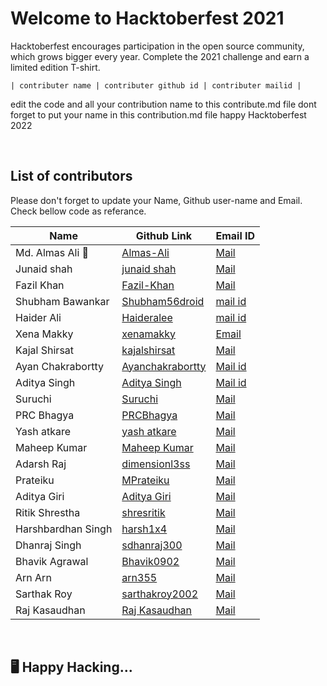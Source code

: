 <h1>Welcome to Hacktoberfest 2021</h1>
<p>Hacktoberfest encourages participation in the open source community, which grows bigger every year. Complete the 2021 challenge and earn a limited edition T-shirt.</p>
<code>| contributer name | contributer github id | contributer mailid |</code>
<br/>
<p>
edit the code and  all your contribution name to this contribute.md file
dont forget to put your name in  this contribution.md file
happy Hacktoberfest 2022
</p>
<br/>
<h2>List of contributors</h2>
<p>Please don't forget to update your Name, Github user-name and Email.
Check bellow code as referance.
</p>

| Name               | Github Link                                                        | Email ID                                                  |
| ------------------ | ------------------------------------------------------------------ | --------------------------------------------------------- |
| Md. Almas Ali 🏅   | <a href="https://github.com/Almas-Ali">Almas-Ali</a>               | <a href="mailto:almaspr3@gmail.com">Mail</a>              |
| Junaid shah        | <a href="https://github.com/jsh854">junaid shah</a>                | <a href="mailto:junaidshah349@gmail.com">Mail</a>         |
| Fazil Khan         | <a href="https://github.com/comedianfazil">Fazil-Khan</a>          | <a href="mailto:comfazil@yahoo.com">Mail</a>              |
| Shubham Bawankar   | <a href="https://github.com/Shubham56-droid">Shubham56droid</a>    | <a href="mailto:shubhambawankar735@gmail.com">mail id</a> |
| Haider Ali         | <a href="https://github.com/Haideralee">Haideralee</a>             | <a href="mailto:haiderali3010@gmail.com">mail id</a>      |
| Xena Makky         | <a href="https://github.com/xenamakky">xenamakky</a>               | <a href="mailto:xenamm2@yahoo.com">Email</a>              |
| Kajal Shirsat      | <a href="https://github.com/kajalshirsat">kajalshirsat</a>         | <a href="mailto:kajalshirsat0508@gmail.com">Mail</a>      |
| Ayan Chakrabortty  | <a href="https://github.com/Ayanchakrabortty">Ayanchakrabortty</a> | <a href="mailto:ayanchakrabortty25@gmail.com">Mail id</a> |
| Aditya Singh       | <a href="https://github.com/XenoCod">Aditya Singh</a>              | <a href="mailto:adityakrsingh1999@gmail.com">Mail id</a>  |
| Suruchi            | <a href="https://github.com/jhaSuruchi">Suruchi</a>                | <a href="mailto:suruchiedu2020@gmail.com">Mail</a>        |
| PRC Bhagya         | <a href="https://github.com/PRCBhagya">PRCBhagya</a>               | <a href="mailto:chiranib98@gmail.com">Mail</a>            |
| Yash atkare        | <a href="https://github.com/yashatkare">yash atkare</a>            | <a href="mailto:yashatkare9@gmail.com">Mail</a>           |
| Maheep Kumar       | <a href="https://github.com/MaheepK9">Maheep Kumar</a>             | <a href="mailto:maheepkumar972000@gmail.com">Mail</a>     |
| Adarsh Raj         | <a href="https://github.com/dimensionl3ss">dimensionl3ss</a>       | <a href="mailto:adarshraj0210@gmail.com">Mail</a>         |
| Prateiku           | <a href="https://github.com/Prateiku">MPrateiku</a>                | <a href="mailto:godsgift2000@gmail.com">Mail</a>          |
| Aditya Giri        | <a href="https://github.com/aditya-464">Aditya Giri</a>            | <a href="mailto:reetbharti873@gmail.com">Mail</a>         |
| Ritik Shrestha     | <a href="https://github.com/shresritik">shresritik</a>             | <a href="mailto:shrestharitik@gmail.com">Mail</a>         |
| Harshbardhan Singh | <a href="https://github.com/harsh1x4">harsh1x4</a>                 | <a href="mailto:harshbsi567@gmail.com">Mail</a>           |
| Dhanraj Singh      | <a href="https://github.com/sdhanraj300">sdhanraj300</a>           | <a href="mailto:sdhanraj300@gmail.com">Mail</a>           |
| Bhavik Agrawal     | <a href="https://github.com/Bhavik0902?">Bhavik0902</a>            | <a href="bhavikagrawal0902@gmail.com">Mail</a>            |
| Arn Arn            | <a href="https://github.com/arn355">arn355</a>                     | <a href="mailto:arn.arn3328@gmail.com">Mail</a>           |
| Sarthak Roy        | <a href="https://github.com/sarthakroy2002">sarthakroy2002</a>     | <a href="sarthakroy2002@gmail.com">Mail</a>               |
| Raj Kasaudhan      | <a href="https://github.com/rajksd01">Raj Kasaudhan</a>            | <a href="mailto:rajksd9@gmail.com">Mail</a>               |

<br/> 
<h2>🖥️ Happy Hacking...</h2>

